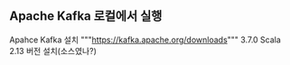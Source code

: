 Apache Kafka 로컬에서 실행
---------------------------------------------------
Apahce Kafka 설치
"""https://kafka.apache.org/downloads"""
3.7.0 Scala 2.13 버전 설치(소스였나?)
